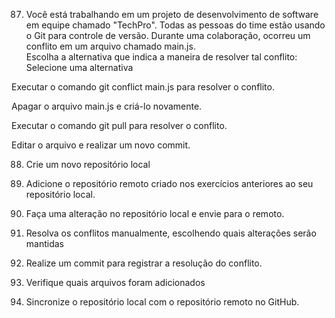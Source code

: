 87. Você está trabalhando em um projeto de desenvolvimento de software em equipe chamado "TechPro". Todas as pessoas do time estão usando o Git para controle de versão. Durante uma colaboração, ocorreu um conflito em um arquivo chamado main.js.  
Escolha a alternativa que indica a maneira de resolver tal conflito:  
Selecione uma alternativa  

Executar o comando git conflict main.js para resolver o conflito.  

Apagar o arquivo main.js e criá-lo novamente.  

Executar o comando git pull para resolver o conflito.  

Editar o arquivo e realizar um novo commit.  

88. Crie um novo repositório local  

89. Adicione o repositório remoto criado nos exercícios anteriores ao seu repositório local.  

90. Faça uma alteração no repositório local e envie para o remoto.  

91. Resolva os conflitos manualmente, escolhendo quais alterações serão mantidas  

92. Realize um commit para registrar a resolução do conflito.  

93. Verifique quais arquivos foram adicionados  

94. Sincronize o repositório local com o repositório remoto no GitHub.  